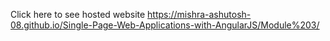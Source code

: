 Click here to see hosted website
https://mishra-ashutosh-08.github.io/Single-Page-Web-Applications-with-AngularJS/Module%203/
